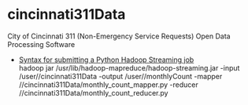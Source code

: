 # cincinnati311Data
City of Cincinnati 311 (Non-Emergency Service Requests) Open Data Processing Software

- [Syntax for submitting a Python Hadoop Streaming job](http://hadoop.apache.org/docs/r1.2.1/streaming.html)  
hadoop jar /usr/lib/hadoop-mapreduce/hadoop-streaming.jar -input /user/<USER>/cincinnati311Data 
-output /user/<USER>/monthlyCount 
-mapper /<PATH>/cincinnati311Data/monthly_count_mapper.py 
-reducer /<PATH>/cincinnati311Data/monthly_count_reducer.py
